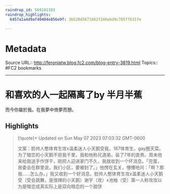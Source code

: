 ```yaml
---
raindrop_id: 569101383
raindrop_highlights:
  6457a1a4d9af40404e856e9f: 3b520d56716627246ebd9c705f7b31fe

---
```


# Metadata
Source URL:: http://feroniatw.blog.fc2.com/blog-entry-3819.html
Topics:: #FC2 bookmarks

---
# 和喜欢的人一起隔离了by 半月半蕉

而今你屬於我。在我夢中倚夢而憩。

## Highlights

> [!quote]+ Updated on Sun May 07 2023 07:03:32 GMT-0600
>
> 文案：脸帅人憨体育生攻x温柔迷人小天鹅受我，187体育生，gay圈天菜。为了暗恋的小天鹅不拒我千里，我和他称兄道弟，装了7年的直男。周末他来给我送手作饼干，刚把人迎进家门不久，我就收到一个坏消息。「完蛋，居委会在群里说，我们小区，要被封了。」他愣在玄关，懵懵地问：「啊？那我……怎么办。」我又收到一个好消息。脸帅人憨体育生攻x温柔迷人小天鹅受（受会跳舞，是很辣的小天鹅）谢宇（攻）x池柚（受）第一人称攻攻以为是暗恋成真实际上是双向暗恋的一个甜饼

